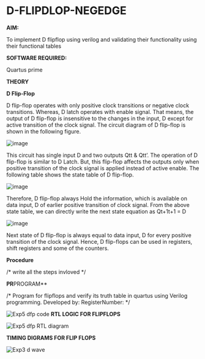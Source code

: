 # D-FLIPDLOP-NEGEDGE

**AIM:**

To implement  D flipflop using verilog and validating their functionality using their functional tables

**SOFTWARE REQUIRED:**

Quartus prime

**THEORY**

**D Flip-Flop**

D flip-flop operates with only positive clock transitions or negative clock transitions. Whereas, D latch operates with enable signal. That means, the output of D flip-flop is insensitive to the changes in the input, D except for active transition of the clock signal. The circuit diagram of D flip-flop is shown in the following figure.

![image](https://github.com/naavaneetha/D-FLIPDLOP-NEGEDGE/assets/154305477/48c81fe8-bc3f-40e7-95e2-519fc155ad51)

This circuit has single input D and two outputs Qtt & Qtt’. The operation of D flip-flop is similar to D Latch. But, this flip-flop affects the outputs only when positive transition of the clock signal is applied instead of active enable. The following table shows the state table of D flip-flop.

![image](https://github.com/naavaneetha/D-FLIPDLOP-NEGEDGE/assets/154305477/e5f3fda7-68ec-4a3a-a0a4-cf6f9cc4ab55)

Therefore, D flip-flop always Hold the information, which is available on data input, D of earlier positive transition of clock signal. From the above state table, we can directly write the next state equation as Qt+1t+1 = D

![image](https://github.com/naavaneetha/D-FLIPDLOP-NEGEDGE/assets/154305477/8592c0d8-2917-4142-91b9-d6c30dd891d2)

Next state of D flip-flop is always equal to data input, D for every positive transition of the clock signal. Hence, D flip-flops can be used in registers, shift registers and some of the counters.

**Procedure**

/* write all the steps invloved */

**PR**PROGRAM**

/* Program for flipflops and verify its truth table in quartus using Verilog programming. Developed by: 
RegisterNumber:
*/

![Exp5 dfp code](https://github.com/rakshithaprakashkumar11/Experiment--05-Implementation-of-flipflops-using-verilog/assets/150994181/d8bc4b14-47fc-4431-9b26-56cb5f0285bd)
**RTL LOGIC FOR FLIPFLOPS**

![Exp5 dfp RTL diagram](https://github.com/rakshithaprakashkumar11/Experiment--05-Implementation-of-flipflops-using-verilog/assets/150994181/10a4e466-ea5f-422e-8ff3-e9b322b68ee5)

**TIMING DIGRAMS FOR FLIP FLOPS**

![Exp3 d wave](https://github.com/rakshithaprakashkumar11/Experiment--05-Implementation-of-flipflops-using-verilog/assets/150994181/453dad01-58ca-442d-9881-dcfaf083ec05)

